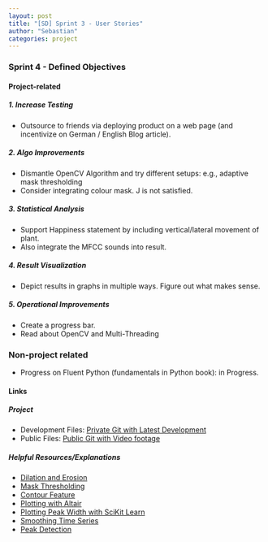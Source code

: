```yaml
---
layout: post
title: "[SD] Sprint 3 - User Stories"
author: "Sebastian"
categories: project
---
```

### Sprint 4 - Defined Objectives

#### Project-related

##### 1. Increase Testing

- Outsource to friends via deploying product on a web page (and incentivize on German / English Blog article).

##### 2. Algo Improvements

- Dismantle OpenCV Algorithm and try different setups: e.g., adaptive mask thresholding
- Consider integrating colour mask. J is not satisfied.

##### 3. Statistical Analysis

  - Support Happiness statement by including vertical/lateral movement of plant.
  - Also integrate the MFCC sounds into result.

##### 4. Result Visualization

- Depict results in graphs in multiple ways. Figure out what makes sense.

##### 5. Operational Improvements

- Create a progress bar.
- Read about OpenCV and Multi-Threading

### Non-project related

- Progress on Fluent Python (fundamentals in Python book): in Progress.

#### Links

##### Project

- Development Files: [Private Git with Latest Development](https://github.com/plantions/video-edge-extractor/)
- Public Files: [Public Git with Video footage](https://github.com/plantions/published)

##### Helpful Resources/Explanations
- [Dilation and Erosion](https://docs.opencv.org/2.4/doc/tutorials/imgproc/erosion_dilatation/erosion_dilatation.html)
- [Mask Thresholding](https://docs.opencv.org/3.4/d7/d4d/tutorial_py_thresholding.html)
- [Contour Feature](https://docs.opencv.org/trunk/dd/d49/tutorial_py_contour_features.html)
- [Plotting with Altair](https://altair-viz.github.io/getting_started/overview.html)
- [Plotting Peak Width with SciKit Learn](https://docs.scipy.org/doc/scipy/reference/generated/scipy.signal.peak_widths.html#scipy.signal.peak_widths)
- [Smoothing Time Series](https://towardsdatascience.com/time-series-in-python-exponential-smoothing-and-arima-processes-2c67f2a52788)
- [Peak Detection](https://pythonawesome.com/overview-of-the-peaks-dectection-algorithms-available-in-python/)
